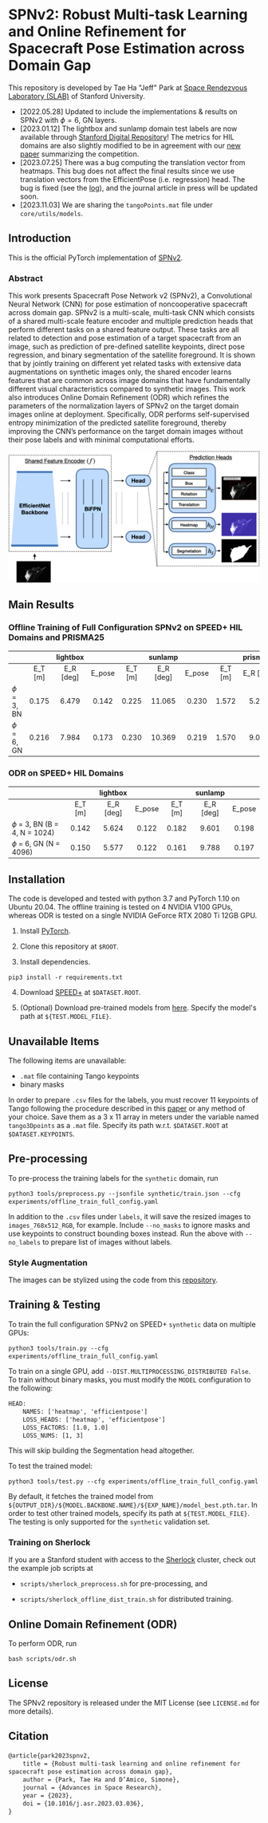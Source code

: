 # SPNv2: Robust Multi-task Learning and Online Refinement for Spacecraft Pose Estimation across Domain Gap

This repository is developed by Tae Ha "Jeff" Park at [Space Rendezvous Laboratory (SLAB)](slab.stanford.edu) of Stanford University.

- [2022.05.28] Updated to include the implementations & results on SPNv2 with $\phi = 6$, GN layers.
- [2023.01.12] The lightbox and sunlamp domain test labels are now available through [Stanford Digital Repository](https://purl.stanford.edu/wv398fc4383)! The metrics for HIL domains are also slightly modified to be in agreement with our [new paper](https://www.sciencedirect.com/science/article/pii/S0094576523000048) summarizing the competition.
- [2023.07.25] There was a bug computing the translation vector from heatmaps. This bug does not affect the final results since we use translation vectors from the EfficientPose (i.e. regression) head. The bug is fixed (see the [log](/docs/BUGFIX_20230725.md)), and the journal article in press will be updated soon.
- [2023.11.03] We are sharing the `tangoPoints.mat` file under `core/utils/models`.

## Introduction

This is the official PyTorch implementation of [SPNv2](https://arxiv.org/abs/2203.04275).

### Abstract

This work presents Spacecraft Pose Network v2 (SPNv2), a Convolutional Neural Network (CNN) for pose estimation of noncooperative spacecraft across domain gap. SPNv2 is a multi-scale, multi-task CNN which consists of a shared multi-scale feature encoder and multiple prediction heads that perform different tasks on a shared feature output. These tasks are all related to detection and pose estimation of a target spacecraft from an image, such as prediction of pre-defined satellite keypoints, direct pose regression, and binary segmentation of the satellite foreground. It is shown that by jointly training on different yet related tasks with extensive data augmentations on synthetic images only, the shared encoder learns features that are common across image domains that have fundamentally different visual characteristics compared to synthetic images. This work also introduces Online Domain Refinement (ODR) which refines the parameters of the normalization layers of SPNv2 on the target domain images online at deployment. Specifically, ODR performs self-supervised entropy minimization of the predicted satellite foreground, thereby improving the CNN’s performance on the target domain images without their pose labels and with minimal computational efforts.

![spnv2_architecture](figures/spnv2_architecture.png)

## Main Results

### Offline Training of Full Configuration SPNv2 on SPEED+ HIL Domains and PRISMA25

|   |       | lightbox |       |       | sunlamp |       |       | prisma25 |     |
| :--- | :---: |  :---:   | :---: | :---: |  :---:  | :---: | :---: |  :---:  | :---: |
|   | E_T [m] | E_R [deg] | E_pose | E_T [m] | E_R [deg] | E_pose | E_T [m] | E_R [deg] | E_pose |
| $\phi$ = 3, BN | 0.175 | 6.479 | 0.142 | 0.225 | 11.065 | 0.230 | 1.572 | 5.202 | 0.216 |
| $\phi$ = 6, GN | 0.216 | 7.984 | 0.173 | 0.230 | 10.369 | 0.219 | 1.570 | 9.014 | 0.283 |


### ODR on SPEED+ HIL Domains

|   |       | lightbox |       |       | sunlamp |       |
| :--- | :---: |   :---:  | :---: | :---: |  :---:  | :---: |
|   | E_T [m] | E_R [deg] | E_pose | E_T [m] | E_R [deg] | E_pose |
| $\phi$ = 3, BN (B = 4, N = 1024) | 0.142 | 5.624 | 0.122 | 0.182 | 9.601 | 0.198 |
| $\phi$ = 6, GN (N = 4096) | 0.150 | 5.577 | 0.122 | 0.161 | 9.788 | 0.197 |

## Installation

The code is developed and tested with python 3.7 and PyTorch 1.10 on Ubuntu 20.04. The offline training is tested on 4 NVIDIA V100 GPUs, whereas ODR is tested on a single NVIDIA GeForce RTX 2080 Ti 12GB GPU.

1. Install [PyTorch](https://pytorch.org/).

2. Clone this repository at `$ROOT`.

3. Install dependencies.

```
pip3 install -r requirements.txt
```

4. Download [SPEED+](https://purl.stanford.edu/wv398fc4383) at `$DATASET.ROOT`.

5. (Optional) Download pre-trained models from [here](https://office365stanford-my.sharepoint.com/:f:/g/personal/tpark94_stanford_edu/EleRJUfWcTdComwfLwrrGTIBFtH_MItMgc9Cp_wgKOa7oA). Specify the model's path at `${TEST.MODEL_FILE}`.

## Unavailable Items

The following items are unavailable:

- `.mat` file containing Tango keypoints
- binary masks

In order to prepare `.csv` files for the labels, you must recover 11 keypoints of Tango following the procedure described in this [paper](https://arxiv.org/abs/1909.00392) or any method of your choice. Save them as a 3 x 11 array in meters under the variable named `tango3Dpoints` as a `.mat` file. Specify its path w.r.t. `$DATASET.ROOT` at `$DATASET.KEYPOINTS`.

## Pre-processing

To pre-process the training labels for the `synthetic` domain, run
```
python3 tools/preprocess.py --jsonfile synthetic/train.json --cfg experiments/offline_train_full_config.yaml
```

In addition to the `.csv` files under `labels`, it will save the resized images to `images_768x512_RGB`, for example. Include `--no_masks` to ignore masks and use keypoints to construct bounding boxes instead. Run the above with `--no_labels` to prepare list of images without labels.

### Style Augmentation

The images can be stylized using the code from this [repository](https://github.com/philipjackson/style-augmentation).

## Training & Testing

To train the full configuration SPNv2 on SPEED+ `synthetic` data on multiple GPUs:
```
python3 tools/train.py --cfg experiments/offline_train_full_config.yaml
```

To train on a single GPU, add `--DIST.MULTIPROCESSING_DISTRIBUTED False`. To train without binary masks, you must modify the `MODEL` configuration to the following:
```
HEAD:
    NAMES: ['heatmap', 'efficientpose']
    LOSS_HEADS: ['heatmap', 'efficientpose']
    LOSS_FACTORS: [1.0, 1.0]
    LOSS_NUMS: [1, 3]
```
This will skip building the Segmentation head altogether.

To test the trained model:
```
python3 tools/test.py --cfg experiments/offline_train_full_config.yaml
```
By default, it fetches the trained model from `${OUTPUT_DIR}/${MODEL.BACKBONE.NAME}/${EXP_NAME}/model_best.pth.tar`. In order to test other trained models, specify its path at `${TEST.MODEL_FILE}`. The testing is only supported for the `synthetic` validation set.

### Training on Sherlock

If you are a Stanford student with access to the [Sherlock](https://www.sherlock.stanford.edu/) cluster, check out the example job scripts at

- `scripts/sherlock_preprocess.sh` for pre-processing, and

- `scripts/sherlock_offline_dist_train.sh` for distributed training.

## Online Domain Refinement (ODR)

To perform ODR, run
```
bash scripts/odr.sh
```

## License

The SPNv2 repository is released under the MIT License (see `LICENSE.md` for more details).

## Citation

```
@article{park2023spnv2,
	title = {Robust multi-task learning and online refinement for spacecraft pose estimation across domain gap},
	author = {Park, Tae Ha and D’Amico, Simone},
	journal = {Advances in Space Research},
	year = {2023},
	doi = {10.1016/j.asr.2023.03.036},
}
```

